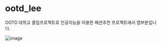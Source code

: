# ootd_lee
OOTD
대학교 졸업프로젝트로 인공지능을 이용한 패션추천 프로젝트에서 앱부분입니다.

![image](https://user-images.githubusercontent.com/49627260/80856349-3cb09a80-8c84-11ea-90bf-b20b2adcc840.png)
